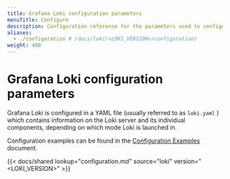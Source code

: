 ```yaml
---
title: Grafana Loki configuration parameters
menuTitle: Configure
description: Configuration reference for the parameters used to configure Grafana Loki.
aliases:
  - ./configuration # /docs/loki/<LOKI_VERSION>/configuration/
weight: 400
---
```


# Grafana Loki configuration parameters

Grafana Loki is configured in a YAML file (usually referred to as `loki.yaml` )
which contains information on the Loki server and its individual components,
depending on which mode Loki is launched in.

Configuration examples can be found in the [Configuration Examples](examples/configuration-examples/) document.

<!-- The shared `configuration.md` file is generated from `/docs/templates/configuration.template`. To make changes to the included content, modify the template file and run `make doc` from root directory to regenerate the shared file. -->

{{< docs/shared lookup="configuration.md" source="loki" version="<LOKI_VERSION>" >}}

